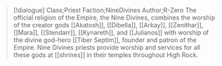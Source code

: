 >[!dialogue] Class;Priest Faction;NineDivines Author;R-Zero
>The official religion of the Empire, the Nine Divines, combines the worship of the creator gods [[Akatosh]], [[Dibella]], [[Arkay]], [[Zenithar]], [[Mara]], [[Stendarr]], [[Kynareth]], and [[Julianos]] with worship of the divine god-hero [[Tiber Septim]], founder and patron of the Empire. Nine Divines priests provide worship and services for all these gods at [[shrines]] in their temples throughout High Rock.